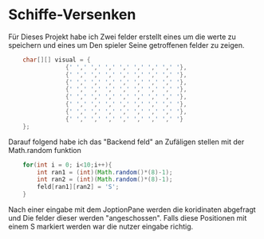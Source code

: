 # Schiffe-Versenken
Für Dieses Projekt habe ich Zwei felder erstellt eines um die werte zu speichern und eines um Den spieler Seine getroffenen felder zu zeigen.
```java
    char[][] visual = {
                {' ',' ',' ',' ',' ',' ',' ',' '},
                {' ',' ',' ',' ',' ',' ',' ',' '},
                {' ',' ',' ',' ',' ',' ',' ',' '},
                {' ',' ',' ',' ',' ',' ',' ',' '},
                {' ',' ',' ',' ',' ',' ',' ',' '},
                {' ',' ',' ',' ',' ',' ',' ',' '},
                {' ',' ',' ',' ',' ',' ',' ',' '},
                {' ',' ',' ',' ',' ',' ',' ',' '}
    };
```
Darauf folgend habe ich das "Backend feld" an Zufäligen stellen mit der Math.random funktion
```java
    for(int i = 0; i<10;i++){
        int ran1 = (int)(Math.random()*(8)-1);
        int ran2 = (int)(Math.random()*(8)-1);
        feld[ran1][ran2] = 'S';
    }
```
Nach einer eingabe mit dem JoptionPane werden die koridinaten abgefragt und Die felder dieser werden "angeschossen".
Falls diese Positionen mit einem S markiert werden war die nutzer eingabe richtig.

